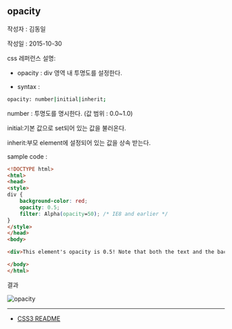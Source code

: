 ## opacity

작성자 : 김동일

작성일 : 2015-10-30

css 레퍼런스 설명:
 - opacity : div 영역 내 투명도를 설정한다.

 - syntax :
```sh
opacity: number|initial|inherit;
```

number : 투명도를 명시한다. (값 범위 : 0.0~1.0)

initial:기본 값으로 set되어 있는 값을 불러온다.

inherit:부모 element에 설정되어 있는 값을 상속 받는다.

sample code :
```html
<!DOCTYPE html>
<html>
<head>
<style>
div {
    background-color: red;
    opacity: 0.5;
    filter: Alpha(opacity=50); /* IE8 and earlier */
}
</style>
</head>
<body>

<div>This element's opacity is 0.5! Note that both the text and the background-color are affected by the opacity level!</div>

</body>
</html>
```

결과

![opacity](../images/opacity.jpg)


-----

* [CSS3 README](../README.md)

